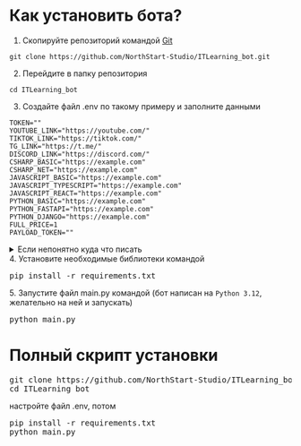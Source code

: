 # Как установить бота?
1. Скопируйте репозиторий командой [Git](https://git-scm.com/downloads) <br>
```
git clone https://github.com/NorthStart-Studio/ITLearning_bot.git
```
2. Перейдите в папку репозитория <br>
```
cd ITLearning_bot
```
3. Создайте файл .env по такому примеру и заполните данными 
```env
TOKEN=""
YOUTUBE_LINK="https://youtube.com/"
TIKTOK_LINK="https://tiktok.com/"
TG_LINK="https://t.me/"
DISCORD_LINK="https://discord.com/"
CSHARP_BASIC="https://example.com"
CSHARP_NET="https://example.com"
JAVASCRIPT_BASIC="https://example.com"
JAVASCRIPT_TYPESCRIPT="https://example.com"
JAVASCRIPT_REACT="https://example.com"
PYTHON_BASIC="https://example.com"
PYTHON_FASTAPI="https://example.com"
PYTHON_DJANGO="https://example.com"
FULL_PRICE=1
PAYLOAD_TOKEN=""
```
<details>
    <summary>Если непонятно куда что писать</summary>
    TOKEN - токен телеграм бота, <br>
    PAYLOAD_TOKEN - токен для оплаты <br>
    Их можно взять у BotFather <br>
    CSHARP_ + BASIC, NET - ссылки на источники курса C# для основ и .NET <br>
    JAVASCRIPT_ + BASIC, TYPESCRIPT, REACT - ссылки на источники курса JavaScript для основ, TypeScript, React <br>
    PYTHON_ + BASIC, FASTAPI, DJANGO - ссылки на источники курса Python для основ, FastAPI, Django. <br>
    YOUTUBE, TG, TIKTOK, DISCORD + _LINK - соц. сети <br>
    FULL_PRICE - Цена подписки
</details>
4. Установите необходимые библиотеки командой
<pre lang="cmd">pip install -r requirements.txt</pre>
5. Запустите файл main.py командой (бот написан на <code>Python 3.12</code>, желательно на ней и запускать)
<pre lang="cmd">python main.py</pre>
<h1>Полный скрипт установки</h1>
<pre lang="cmd">
git clone https://github.com/NorthStart-Studio/ITLearning_bot.git
cd ITLearning_bot
</pre>
настройте файл .env, потом
<pre lang="cmd">
pip install -r requirements.txt
python main.py
</pre>
